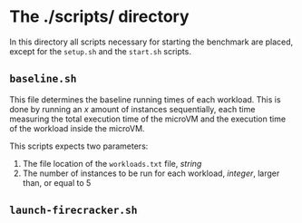 # The ./scripts/ directory


In this directory all scripts necessary for starting the benchmark are placed,
except for the `setup.sh` and the `start.sh` scripts.

## `baseline.sh`

This file determines the baseline running times of each workload. This is done by running an *x* amount of instances sequentially, each time measuring the total execution time of the microVM and the execution time of the workload inside the microVM.

This scripts expects two parameters:
1. The file location of the `workloads.txt` file, *string*
2. The number of instances to be run for each workload, *integer*, larger than, or equal to 5

## `launch-firecracker.sh`


